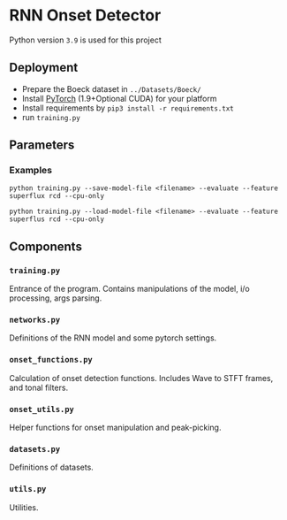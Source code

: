 # RNN Onset Detector
Python version `3.9` is used for this project

## Deployment
* Prepare the Boeck dataset in `../Datasets/Boeck/`
* Install [PyTorch](https://pytorch.org/get-started/locally/) (1.9+Optional CUDA) for your platform 
* Install requirements by `pip3 install -r requirements.txt`
* run `training.py`

## Parameters

### Examples

`python training.py --save-model-file <filename> --evaluate --feature superflux rcd --cpu-only`

`python training.py --load-model-file <filename> --evaluate --feature superflus rcd --cpu-only`

## Components

### `training.py` 
Entrance of the program. Contains manipulations of the model, i/o processing, args parsing.

### `networks.py` 
Definitions of the RNN model and some pytorch settings.

### `onset_functions.py`
Calculation of onset detection functions. Includes Wave to STFT frames, and tonal filters.

### `onset_utils.py`
Helper functions for onset manipulation and peak-picking.

### `datasets.py`
Definitions of datasets.

### `utils.py`
Utilities.